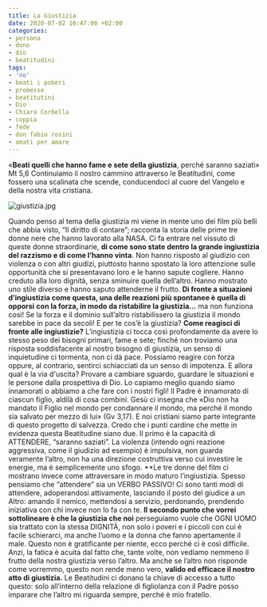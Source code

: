 ```yaml
---
title: La Giustizia
date: 2020-07-02 16:47:00 +02:00
categories:
- persona
- dono
- dio
- beatitudini
tags:
- 'no'
- beati i poberi
- promesse
- beatitutini
- Dio
- Chiara Corbella
- coppia
- fede
- don fabio rosini
- amati per amare
---
```


«**Beati quelli che hanno fame e sete della giustizia**, perché saranno saziati» Mt 5,6
Continuiamo   il   nostro   cammino   attraverso   le   Beatitudini,   come   fossero   una   scalinata   che   scende,
conducendoci al cuore del Vangelo e della nostra vita cristiana.

![giustizia.jpg](/uploads/giustizia.jpg)

Quando penso al tema della giustizia mi viene in mente uno dei film più belli che abbia visto, “Il diritto di
contare”; racconta la storia delle prime tre donne nere che hanno lavorato alla NASA. Ci fa entrare nel
vissuto di queste donne straordinarie, **di come sono state dentro la grande ingiustizia del razzismo e di
come l’hanno vinta**. Non hanno risposto al giudizio con violenza o con altri giudizi, piuttosto hanno spostato
la loro attenzione sulle opportunità che si presentavano loro e le hanno sapute cogliere. Hanno creduto alla
loro dignità, senza sminuire quella dell’altro. Hanno mostrato uno stile diverso e hanno saputo attenderne il
frutto. **Di fronte a situazioni d’ingiustizia come questa, una delle reazioni più spontanee è quella di opporsi**
**con la forza, in modo da ristabilire la giustizia...** ma non funziona così! Se la forza e il dominio sull’altro
ristabilissero la giustizia il mondo sarebbe in pace da secoli!
E per te cos’è la giustizia? **Come reagisci di fronte alle ingiustizie?**
L’ingiustizia ci tocca così profondamente da avere lo stesso peso dei bisogni primari, fame e sete; finché
non   troviamo   una   risposta   soddisfacente   al   nostro   bisogno   di   giustizia,   un   senso   di   inquietudine   ci
tormenta, non ci dà pace. Possiamo reagire con forza oppure, al contrario, sentirci schiacciati da un senso di
impotenza. E allora qual è la via d'uscita? Provare a cambiare sguardo, guardare le situazioni e le persone
dalla prospettiva di Dio. Lo capiamo meglio quando siamo innamorati o abbiamo a che fare con i nostri figli!
Il Padre è innamorato di ciascun figlio, aldilà di cosa combini. Gesù ci insegna che    «Dio non ha mandato il
Figlio nel mondo per condannare il mondo, ma perché il mondo sia salvato per mezzo di lui» (Gv 3,17). E
noi cristiani siamo parte integrante di questo progetto di salvezza. Credo che i punti cardine che mette in
evidenza questa Beatitudine siano due. Il primo è la capacità di ATTENDERE, “saranno saziati”. La violenza
\(intendo ogni reazione aggressiva, come il giudizio ad esempio) è impulsiva, non guarda veramente l’altro,
non ha una direzione costruttiva verso cui investire le energie, ma è semplicemente uno sfogo. \*\*Le tre donne
del   film   ci   mostrano   invece   come   attraversare   in   modo   maturo   l’ingiustizia.  Spesso   pensiamo   che
“attendere” sia un VERBO PASSIVO! Ci sono tanti modi di attendere, adoperandosi attivamente, lasciando il
posto del giudice a un Altro: amando il nemico, mettendosi a servizio, perdonando, prendendo iniziativa
con chi invece non lo fa con te. **Il secondo punto che vorrei sottolineare è che la giustizia che noi**
perseguiamo vuole che OGNI UOMO sia trattato con la stessa DIGNITÀ, non solo i poveri e i piccoli con cui è
facile schierarci, ma anche l’uomo e la donna che fanno apertamente il male. Questo non è gratificante per
niente, ecco perché ci è così difficile. Anzi, la fatica è acuita dal fatto che, tante volte, non vediamo
nemmeno il frutto della nostra giustizia verso l’altro. Ma anche se l’altro non risponde come vorremmo,
questo non rende meno vero, **valido ed efficace il nostro atto di giustizia.** Le Beatitudini ci donano la chiave​
di accesso a tutto questo: solo all’interno della relazione di figliolanza con il Padre posso imparare che
l’altro mi riguarda sempre, perché è mio fratello.